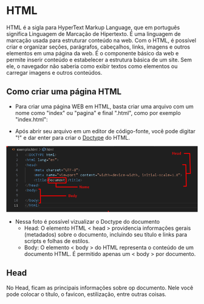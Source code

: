 # HTML
HTML é a sigla para HyperText Markup Language, que em português significa Linguagem de Marcação de Hipertexto. É uma linguagem de marcação usada para estruturar conteúdo na web. Com o HTML, é possível criar e organizar seções, parágrafos, cabeçalhos, links, imagens e outros elementos em uma página da web. É o componente básico da web e permite inserir conteúdo e estabelecer a estrutura básica de um site. Sem ele, o navegador não saberia como exibir textos como elementos ou carregar imagens e outros conteúdos.

## Como criar uma página HTML
- Para criar uma página WEB em HTML, basta criar uma arquivo com um nome como "index" ou "pagina" e final ".html", como por exemplo "index.html":

- Após abrir seu arquivo em um editor de código-fonte, você pode digitar "!" e dar enter para criar o [Doctype](https://www.devmedia.com.br/html-doctype/43514) do HTML.

![Pasta](/assets/Screenshot_7.png "Pasta")

- Nessa foto é possível vizualizar o Doctype do documento
    - Head: O elemento HTML < head > providencia informações gerais (metadados) sobre o documento, incluindo seu título e links para scripts e folhas de estilos. 
    - Body: O elemento < body > do HTML representa o conteúdo de um documento HTML. É permitido apenas um < body > por documento.

## Head
No Head, ficam as principais informações sobre op documento. Nele você pode colocar o título, o favicon, estilização, entre outras coisas.